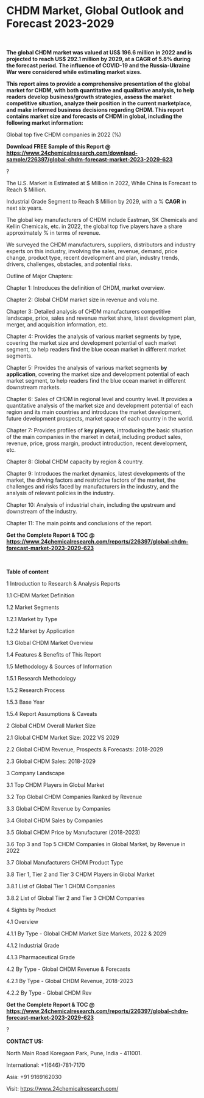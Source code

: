 <h1>CHDM Market, Global Outlook and Forecast 2023-2029</h1><br/><p><strong>The global CHDM market was valued at US$ 196.6 million in 2022 and is projected to reach US$ 292.1 million by 2029, at a <strong>CAGR</strong> of 5.8% during the forecast period. The influence of COVID-19 and the Russia-Ukraine War were considered while estimating market sizes.</strong></p>
 
 
 
 <p><strong>This report aims to provide a comprehensive presentation of the global market for CHDM, with both quantitative and qualitative analysis, to help readers develop business/growth strategies, assess the market competitive situation, analyze their position in the current marketplace, and make informed business decisions regarding CHDM. This report contains market size and forecasts of CHDM in global, including the following market information:</strong></p>
 
 
 
 <p>Global top five CHDM companies in 2022 (%)</p>
 
 
 
 <div><b>Download FREE Sample of this Report @ <a href="https://www.24chemicalresearch.com/download-sample/226397/global-chdm-forecast-market-2023-2029-623">https://www.24chemicalresearch.com/download-sample/226397/global-chdm-forecast-market-2023-2029-623</a></b></div>
 
 
 
 <p>? </p>
 
 
 
 <p>The U.S. Market is Estimated at $ Million in 2022, While China is Forecast to Reach $ Million.</p>
 
 
 
 <p>Industrial Grade Segment to Reach $ Million by 2029, with a % <strong>CAGR</strong> in next six years.</p>
 
 
 
 <p>The global key manufacturers of CHDM include Eastman, SK Chemicals and Kellin Chemicals, etc. in 2022, the global top five players have a share approximately % in terms of revenue.</p>
 
 
 
 <p>We surveyed the CHDM manufacturers, suppliers, distributors and industry experts on this industry, involving the sales, revenue, demand, price change, product type, recent development and plan, industry trends, drivers, challenges, obstacles, and potential risks.</p>
 
 
 
 <p>Outline of Major Chapters:</p>
 
 
 
 <p>Chapter 1: Introduces the definition of CHDM, market overview.</p>
 
 
 
 <p>Chapter 2: Global CHDM market size in revenue and volume.</p>
 
 
 
 <p>Chapter 3: Detailed analysis of CHDM manufacturers competitive landscape, price, sales and revenue market share, latest development plan, merger, and acquisition information, etc.</p>
 
 
 
 <p>Chapter 4: Provides the analysis of various market segments by type, covering the market size and development potential of each market segment, to help readers find the blue ocean market in different market segments.</p>
 
 
 
 <p>Chapter 5: Provides the analysis of various market segments <strong>by application</strong>, covering the market size and development potential of each market segment, to help readers find the blue ocean market in different downstream markets.</p>
 
 
 
 <p>Chapter 6: Sales of CHDM in regional level and country level. It provides a quantitative analysis of the market size and development potential of each region and its main countries and introduces the market development, future development prospects, market space of each country in the world.</p>
 
 
 
 <p>Chapter 7: Provides profiles of <strong>key players</strong>, introducing the basic situation of the main companies in the market in detail, including product sales, revenue, price, gross margin, product introduction, recent development, etc.</p>
 
 
 
 <p>Chapter 8: Global CHDM capacity by region & country.</p>
 
 
 
 <p>Chapter 9: Introduces the market dynamics, latest developments of the market, the driving factors and restrictive factors of the market, the challenges and risks faced by manufacturers in the industry, and the analysis of relevant policies in the industry.</p>
 
 
 
 <p>Chapter 10: Analysis of industrial chain, including the upstream and downstream of the industry.</p>
 
 
 
 <p>Chapter 11: The main points and conclusions of the report.</p>
 
 
 
 <div><b>Get the Complete Report & TOC @ <a href="https://www.24chemicalresearch.com/reports/226397/global-chdm-forecast-market-2023-2029-623">https://www.24chemicalresearch.com/reports/226397/global-chdm-forecast-market-2023-2029-623</a></b></div>
 
 
 
 <p><br />
 
 <b>Table of content</b></p>
 
 
 
 <p>1 Introduction to Research & Analysis Reports<br />
 
 1.1 CHDM Market Definition<br />
 
 1.2 Market Segments<br />
 
 1.2.1 Market by Type<br />
 
 1.2.2 Market by Application<br />
 
 1.3 Global CHDM Market Overview<br />
 
 1.4 Features & Benefits of This Report<br />
 
 1.5 Methodology & Sources of Information<br />
 
 1.5.1 Research Methodology<br />
 
 1.5.2 Research Process<br />
 
 1.5.3 Base Year<br />
 
 1.5.4 Report Assumptions & Caveats<br />
 
 2 Global CHDM Overall Market Size<br />
 
 2.1 Global CHDM Market Size: 2022 VS 2029<br />
 
 2.2 Global CHDM Revenue, Prospects & Forecasts: 2018-2029<br />
 
 2.3 Global CHDM Sales: 2018-2029<br />
 
 3 Company Landscape<br />
 
 3.1 Top CHDM Players in Global Market<br />
 
 3.2 Top Global CHDM Companies Ranked by Revenue<br />
 
 3.3 Global CHDM Revenue by Companies<br />
 
 3.4 Global CHDM Sales by Companies<br />
 
 3.5 Global CHDM Price by Manufacturer (2018-2023)<br />
 
 3.6 Top 3 and Top 5 CHDM Companies in Global Market, by Revenue in 2022<br />
 
 3.7 Global Manufacturers CHDM Product Type<br />
 
 3.8 Tier 1, Tier 2 and Tier 3 CHDM Players in Global Market<br />
 
 3.8.1 List of Global Tier 1 CHDM Companies<br />
 
 3.8.2 List of Global Tier 2 and Tier 3 CHDM Companies<br />
 
 4 Sights by Product<br />
 
 4.1 Overview<br />
 
 4.1.1 By Type - Global CHDM Market Size Markets, 2022 & 2029<br />
 
 4.1.2 Industrial Grade<br />
 
 4.1.3 Pharmaceutical Grade<br />
 
 4.2 By Type - Global CHDM Revenue & Forecasts<br />
 
 4.2.1 By Type - Global CHDM Revenue, 2018-2023<br />
 
 4.2.2 By Type - Global CHDM Rev</p>
 
 
 
 <div><b>Get the Complete Report & TOC @ <a href="https://www.24chemicalresearch.com/reports/226397/global-chdm-forecast-market-2023-2029-623">https://www.24chemicalresearch.com/reports/226397/global-chdm-forecast-market-2023-2029-623</a></b></div>
 
 
 
 <p>? </p>
 
 
 
 <p><b>CONTACT US:</b><br />
 
 North Main Road Koregaon Park, Pune, India - 411001.<br />
 
 International: +1(646)-781-7170<br />
 
 Asia: +91 9169162030<br />
 
 Visit: <a href="https://www.24chemicalresearch.com/">https://www.24chemicalresearch.com/</a></p>
